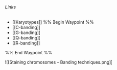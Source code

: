 ###### Links
- [[Karyotypes]]
%% Begin Waypoint %%
- [[C-banding]]
- [[G-banding]]
- [[Q-banding]]
- [[R-banding]]

%% End Waypoint %%

![[Staining chromosomes - Banding techniques.png]]









